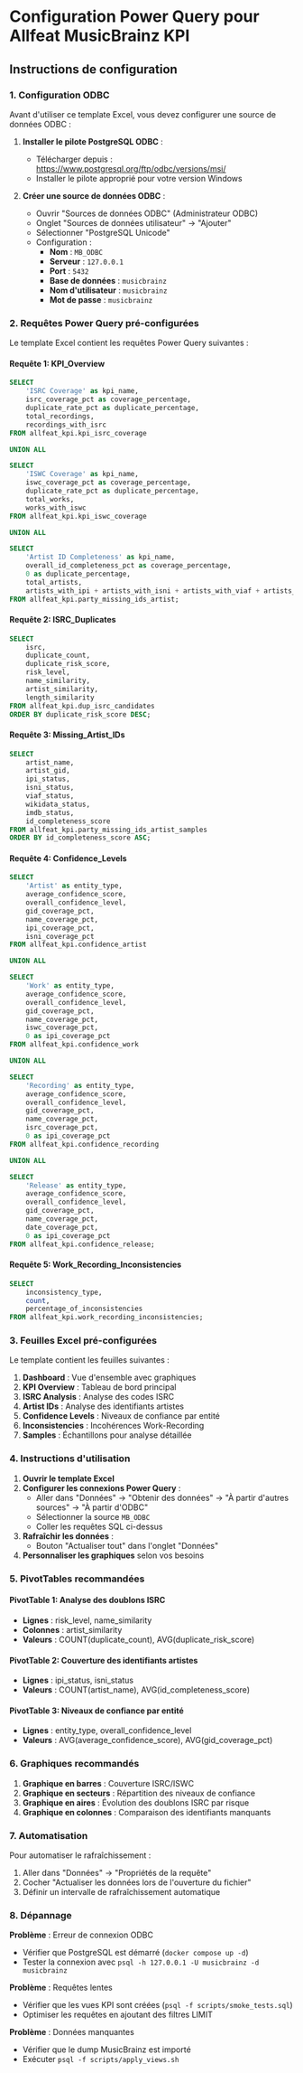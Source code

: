 # Configuration Power Query pour Allfeat MusicBrainz KPI

## Instructions de configuration

### 1. Configuration ODBC

Avant d'utiliser ce template Excel, vous devez configurer une source de données ODBC :

1. **Installer le pilote PostgreSQL ODBC** :
   - Télécharger depuis : https://www.postgresql.org/ftp/odbc/versions/msi/
   - Installer le pilote approprié pour votre version Windows

2. **Créer une source de données ODBC** :
   - Ouvrir "Sources de données ODBC" (Administrateur ODBC)
   - Onglet "Sources de données utilisateur" → "Ajouter"
   - Sélectionner "PostgreSQL Unicode"
   - Configuration :
     - **Nom** : `MB_ODBC`
     - **Serveur** : `127.0.0.1`
     - **Port** : `5432`
     - **Base de données** : `musicbrainz`
     - **Nom d'utilisateur** : `musicbrainz`
     - **Mot de passe** : `musicbrainz`

### 2. Requêtes Power Query pré-configurées

Le template Excel contient les requêtes Power Query suivantes :

#### Requête 1: KPI_Overview
```sql
SELECT 
    'ISRC Coverage' as kpi_name,
    isrc_coverage_pct as coverage_percentage,
    duplicate_rate_pct as duplicate_percentage,
    total_recordings,
    recordings_with_isrc
FROM allfeat_kpi.kpi_isrc_coverage

UNION ALL

SELECT 
    'ISWC Coverage' as kpi_name,
    iswc_coverage_pct as coverage_percentage,
    duplicate_rate_pct as duplicate_percentage,
    total_works,
    works_with_iswc
FROM allfeat_kpi.kpi_iswc_coverage

UNION ALL

SELECT 
    'Artist ID Completeness' as kpi_name,
    overall_id_completeness_pct as coverage_percentage,
    0 as duplicate_percentage,
    total_artists,
    artists_with_ipi + artists_with_isni + artists_with_viaf + artists_with_wikidata + artists_with_imdb
FROM allfeat_kpi.party_missing_ids_artist;
```

#### Requête 2: ISRC_Duplicates
```sql
SELECT 
    isrc,
    duplicate_count,
    duplicate_risk_score,
    risk_level,
    name_similarity,
    artist_similarity,
    length_similarity
FROM allfeat_kpi.dup_isrc_candidates
ORDER BY duplicate_risk_score DESC;
```

#### Requête 3: Missing_Artist_IDs
```sql
SELECT 
    artist_name,
    artist_gid,
    ipi_status,
    isni_status,
    viaf_status,
    wikidata_status,
    imdb_status,
    id_completeness_score
FROM allfeat_kpi.party_missing_ids_artist_samples
ORDER BY id_completeness_score ASC;
```

#### Requête 4: Confidence_Levels
```sql
SELECT 
    'Artist' as entity_type,
    average_confidence_score,
    overall_confidence_level,
    gid_coverage_pct,
    name_coverage_pct,
    ipi_coverage_pct,
    isni_coverage_pct
FROM allfeat_kpi.confidence_artist

UNION ALL

SELECT 
    'Work' as entity_type,
    average_confidence_score,
    overall_confidence_level,
    gid_coverage_pct,
    name_coverage_pct,
    iswc_coverage_pct,
    0 as ipi_coverage_pct
FROM allfeat_kpi.confidence_work

UNION ALL

SELECT 
    'Recording' as entity_type,
    average_confidence_score,
    overall_confidence_level,
    gid_coverage_pct,
    name_coverage_pct,
    isrc_coverage_pct,
    0 as ipi_coverage_pct
FROM allfeat_kpi.confidence_recording

UNION ALL

SELECT 
    'Release' as entity_type,
    average_confidence_score,
    overall_confidence_level,
    gid_coverage_pct,
    name_coverage_pct,
    date_coverage_pct,
    0 as ipi_coverage_pct
FROM allfeat_kpi.confidence_release;
```

#### Requête 5: Work_Recording_Inconsistencies
```sql
SELECT 
    inconsistency_type,
    count,
    percentage_of_inconsistencies
FROM allfeat_kpi.work_recording_inconsistencies;
```

### 3. Feuilles Excel pré-configurées

Le template contient les feuilles suivantes :

1. **Dashboard** : Vue d'ensemble avec graphiques
2. **KPI Overview** : Tableau de bord principal
3. **ISRC Analysis** : Analyse des codes ISRC
4. **Artist IDs** : Analyse des identifiants artistes
5. **Confidence Levels** : Niveaux de confiance par entité
6. **Inconsistencies** : Incohérences Work-Recording
7. **Samples** : Échantillons pour analyse détaillée

### 4. Instructions d'utilisation

1. **Ouvrir le template Excel**
2. **Configurer les connexions Power Query** :
   - Aller dans "Données" → "Obtenir des données" → "À partir d'autres sources" → "À partir d'ODBC"
   - Sélectionner la source `MB_ODBC`
   - Coller les requêtes SQL ci-dessus
3. **Rafraîchir les données** :
   - Bouton "Actualiser tout" dans l'onglet "Données"
4. **Personnaliser les graphiques** selon vos besoins

### 5. PivotTables recommandées

#### PivotTable 1: Analyse des doublons ISRC
- **Lignes** : risk_level, name_similarity
- **Colonnes** : artist_similarity
- **Valeurs** : COUNT(duplicate_count), AVG(duplicate_risk_score)

#### PivotTable 2: Couverture des identifiants artistes
- **Lignes** : ipi_status, isni_status
- **Valeurs** : COUNT(artist_name), AVG(id_completeness_score)

#### PivotTable 3: Niveaux de confiance par entité
- **Lignes** : entity_type, overall_confidence_level
- **Valeurs** : AVG(average_confidence_score), AVG(gid_coverage_pct)

### 6. Graphiques recommandés

1. **Graphique en barres** : Couverture ISRC/ISWC
2. **Graphique en secteurs** : Répartition des niveaux de confiance
3. **Graphique en aires** : Évolution des doublons ISRC par risque
4. **Graphique en colonnes** : Comparaison des identifiants manquants

### 7. Automatisation

Pour automatiser le rafraîchissement :
1. Aller dans "Données" → "Propriétés de la requête"
2. Cocher "Actualiser les données lors de l'ouverture du fichier"
3. Définir un intervalle de rafraîchissement automatique

### 8. Dépannage

**Problème** : Erreur de connexion ODBC
- Vérifier que PostgreSQL est démarré (`docker compose up -d`)
- Tester la connexion avec `psql -h 127.0.0.1 -U musicbrainz -d musicbrainz`

**Problème** : Requêtes lentes
- Vérifier que les vues KPI sont créées (`psql -f scripts/smoke_tests.sql`)
- Optimiser les requêtes en ajoutant des filtres LIMIT

**Problème** : Données manquantes
- Vérifier que le dump MusicBrainz est importé
- Exécuter `psql -f scripts/apply_views.sh`
